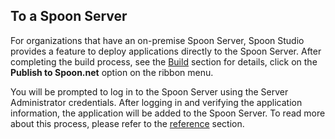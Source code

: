 ## To a Spoon Server

For organizations that have an on-premise Spoon Server, Spoon Studio provides a feature to deploy applications directly to the Spoon Server. After completing the build process, see the [Build](/docs/building#working-with-the-ide) section for details, click on the **Publish to Spoon.net** option on the ribbon menu. 

You will be prompted to log in to the Spoon Server using the Server Administrator credentials. After logging in and verifying the application information, the application will be added to the Spoon Server. To read more about this process, please refer to the [reference](/docs/reference) section.

